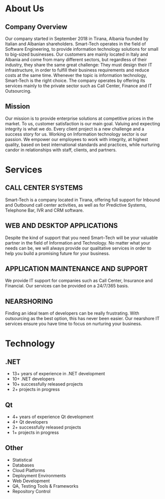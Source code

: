 # About Us

## Company Overview

 Our company started in September 2018 in Tirana, Albania founded by Italian and Albanian shareholders. Smart-Tech operates in the field of Software Engineering, to provide information technology solutions for small to big-sized businesses.
          Our customers are mainly located in Italy and Albania and come from many different sectors, but regardless of their industry, they share the same great challenge: They must design their IT infrastructure, in order to fulfill their business requirements and reduce costs at the same time. Whenever the topic is information technology, Smart-Tech is the right choice.
          The company operates by offering its services mainly to the private sector such as Call Center, Finance and IT Outsourcing.

## Mission

Our mission is to provide enterprise solutions at competitive prices in the market. To us, customer satisfaction is our main goal. Valuing and expecting integrity is what we do. Every client project is a new challenge and a success story for us. Working on Information technology sector is our passion. We empower our employees to work with integrity, at highest quality, based on best international standards and practices, while nurturing candor in relationships with staff, clients, and partners.


# Services

## CALL CENTER SYSTEMS

Smart-Tech is a company located in Tirana, offering full support for Inbound and Outbound call center activities, as well as for Predictive Systems, Telephone Bar, IVR and CRM software.

## WEB AND DESKTOP APPLICATIONS

Despite the kind of support that you need Smart–Tech will be your valuable partner in the field of Information and Technology. No matter what your needs can be, we will always provide our qualitative services in order to help you build a promising future for your business.

## APPLICATION MAINTENANCE AND SUPPORT

We provide IT support for companies such as Call Center, Insurance and Financial. Our services can be provided on a 24/7/365 basis. 

## NEARSHORING

Finding an ideal team of developers can be really frustrating. With outsourcing as the best option, this has never been easier. Our nearshore IT services ensure you have time to focus on nurturing your business.

# Technology

## .NET

 <ul>
                  <li><i class="fa fa-check-circle" ></i> 13+ years of experience in .NET development</li>
                   <li><i class="fa fa-check-circle" ></i> 10+ .NET developers</li>
                   <li><i class="fa fa-check-circle" ></i> 10+ successfully released projects</li>
                   <li><i class="fa fa-check-circle" ></i> 2+ projects in progress</li>
 </ul>
 
 ## Qt
 
 <ul>
                  <li><i class="fa fa-check-circle" ></i> 4+ years of experience Qt development</li>
                   <li><i class="fa fa-check-circle" ></i> 4+ Qt developers</li>
                   <li><i class="fa fa-check-circle" ></i> 2+ successfully released projects</li>
                   <li><i class="fa fa-check-circle" ></i> 1+ projects in progress</li>
   </ul>
   
   ## Other
   
   <ul>
                  <li><i class="fa fa-check-circle" ></i> Statistical</li>
                   <li><i class="fa fa-check-circle" ></i> Databases</li>
                   <li><i class="fa fa-check-circle" ></i> Cloud Platforms</li>
                   <li><i class="fa fa-check-circle" ></i>  Deployment Environments</li>
                   <li><i class="fa fa-check-circle" ></i>  Web Development</li>
                   <li><i class="fa fa-check-circle" ></i> QA, Testing Tools & Frameworks</li>
                   <li><i class="fa fa-check-circle" ></i>  Repository Control</li>
   </ul>
   
   


              
              
         
         
    
           
